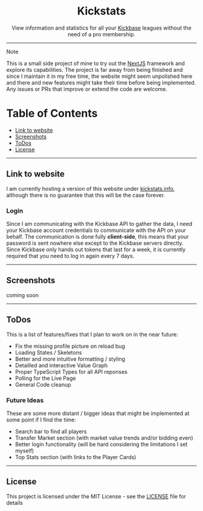 <div align="center">
<h1>Kickstats</h1>
View information and statistics for all your <a href="https://www.kickbase.com/">Kickbase</a> leagues without the need of a pro membership.
  
---
</div>

> [!NOTE]
This is a small side project of mine to try out the <a href="https://nextjs.org/">NextJS</a> framework and explore its capabilities. The project is far away from being finished and since I maintain it in my free time, the website might seem unpolished here and there and new features might take their time before being implemented. Any issues or PRs that improve or extend the code are welcome.


# Table of Contents
- [Link to website](#link-to-website)
- [Screenshots](#screenshots)
- [ToDos](#todos)
- [License](#license)

---

## Link to website
I am currently hosting a version of this website under <a href="https://kickstats.info" target="_blank">kickstats.info</a>, although there is no guarantee that this will be the case forever.
### Login
Since I am communicating with the Kickbase API to gather the data, I need your Kickbase account credentials to communicate with the API on your behalf. The communication is done fully **client-side**, this means that your password is sent nowhere else except to the Kickbase servers directly. Since Kickbase only hands out tokens that last for a week, it is currently required that you need to log in again every 7 days.

---

## Screenshots
coming soon

---

## ToDos
This is a list of features/fixes that I plan to work on in the near future:
- Fix the missing profile picture on reload bug
- Loading States / Skeletons
- Better and more intuitive formatting / styling
- Detailled and interactive Value Graph
- Proper TypeScript Types for all API reponses
- Polling for the Live Page
- General Code cleanup

### Future Ideas
These are some more distant / bigger ideas that might be implemented at some point if I find the time:
- Search bar to find all players
- Transfer Market section (with market value trends and/or bidding even)
- Better login functionality (will be hard considering the limitations I set myself)
- Top Stats section (with links to the Player Cards)

---

## License
This project is licensed under the MIT License - see the [LICENSE](LICENSE) file for details
